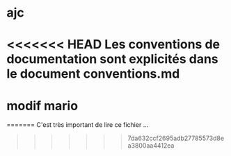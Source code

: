 # ajc
<<<<<<< HEAD
Les conventions de documentation sont explicités dans le document conventions.md
============
modif mario
============
=======
C'est très important de lire ce fichier ...
>>>>>>> 7da632ccf2695adb27785573d8ea3800aa4412ea
